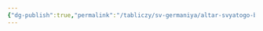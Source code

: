 ```yaml
---
{"dg-publish":true,"permalink":"/tabliczy/sv-germaniya/altar-svyatogo-bernarda/","dgPassFrontmatter":true}
---
```



